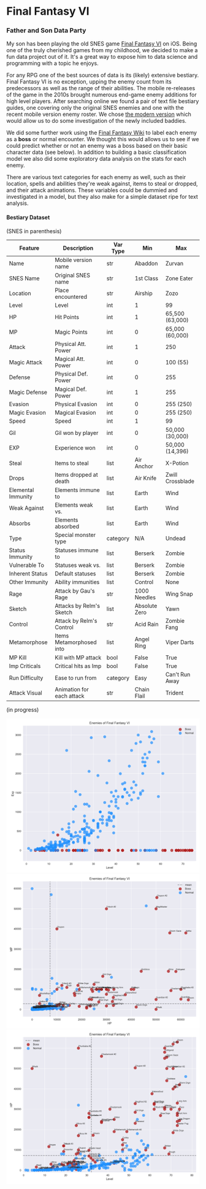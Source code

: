 # Final Fantasy VI
### Father and Son Data Party

My son has been playing the old SNES game [Final Fantasy VI](https://en.wikipedia.org/wiki/Final_Fantasy_VI) on iOS.  Being one of the truly cherished games from my childhood, we decided to make a fun data project out of it.  It's a great way to expose him to data science and programming with a topic he enjoys.

For any RPG one of the best sources of data is its (likely) extensive bestiary.  Final Fantasy VI is no exception, upping the enemy count from its predecessors as well as the range of their abilities.  The mobile re-releases of the game in the 2010s brought numerous end-game enemy additions for high level players.  After searching online we found a pair of text file bestiary guides, one covering only the original SNES enemies and one with the recent mobile version enemy roster.  We chose [the modern version](data/FF6_bestiary.txt) which would allow us to do some investigation of the newly included baddies.  

We did some further work using the [Final Fantasy Wiki](http://finalfantasy.wikia.com/wiki/List_of_Final_Fantasy_VI_enemies) to label each enemy as a __boss__ or normal encounter.  We thought this would allows us to see if we could predict whether or not an enemy was a boss based on their basic character data (see below).  In addition to building a basic classification model we also did some exploratory data analysis on the stats for each enemy.  

There are various text categories for each enemy as well, such as their location, spells and abilities they're weak against, items to steal or dropped, and their attack animations.  These variables could be dummied and investigated in a model, but they also make for a simple dataset ripe for text analysis.  

#### Bestiary Dataset
(SNES in parenthesis)

Feature             | Description               | Var Type  | Min           | Max
--------------------|---------------------------|-----------|---------------|----
Name                | Mobile version name       | str       | Abaddon       | Zurvan
SNES Name           | Original SNES name        | str       | 1st Class     | Zone Eater
Location            | Place encountered         | str       | Airship       | Zozo
Level               | Level                     | int       | 1             | 99
HP                  | Hit Points                | int       | 1             | 65,500 (63,000)
MP                  | Magic Points              | int       | 0             | 65,000 (60,000)
Attack              | Physical Att. Power       | int       | 1             | 250
Magic Attack        | Magical Att. Power        | int       | 0             | 100 (55)
Defense             | Physical Def. Power       | int       | 0             | 255
Magic Defense       | Magical Def. Power        | int       | 1             | 255
Evasion             | Physical Evasion          | int       | 0             | 255 (250)
Magic Evasion       | Magical Evasion           | int       | 0             | 255 (250)
Speed               | Speed                     | int       | 1             | 99
Gil                 | Gil won by player         | int       | 0             | 50,000 (30,000)
EXP                 | Experience won            | int       | 0             | 50,000 (14,396)
Steal               | Items to steal            | list      | Air Anchor    | X-Potion
Drops               | Items dropped at death    | list      | Air Knife     | Zwill Crossblade
Elemental Immunity  | Elements immune to        | list      | Earth         | Wind
Weak Against        | Elements weak vs.         | list      | Earth         | Wind
Absorbs             | Elements absorbed         | list      | Earth         | Wind
Type                | Special monster type      | category  | N/A           | Undead
Status Immunity     | Statuses immune to        | list      | Berserk       | Zombie
Vulnerable To       | Statuses weak vs.         | list      | Berserk       | Zombie
Inherent Status     | Default statuses          | list      | Berserk       | Zombie
Other Immunity      | Ability immunities        | list      | Control       | None
Rage                | Attack by Gau's Rage      | str       | 1000 Needles  | Wing Snap
Sketch              | Attacks by Relm's Sketch  | list      | Absolute Zero | Yawn
Control             | Attack by Relm's Control  | str       | Acid Rain     | Zombie Fang
Metamorphose        | Items Metamorphosed into  | list      | Angel Ring    | Viper Darts
MP Kill             | Kill with MP attack       | bool      | False         | True
Imp Criticals       | Critical hits as Imp      | bool      | False         | True
Run Difficulty      | Ease to run from          | category  | Easy          | Can't Run Away
Attack Visual       | Animation for each attack | str       | Chain Flail   | Trident



(in progress)

![Most predictive feature for bosses is EXP -- they give none](images/ff6_boss_exp.png)
![Bosses tend to be far above the mean in both HP and MP](images/ff6_boss_hp_mp.png)
![Bosses tend to be higher level and have more HP per level](images/ff6_boss_lvl_hp.png)
